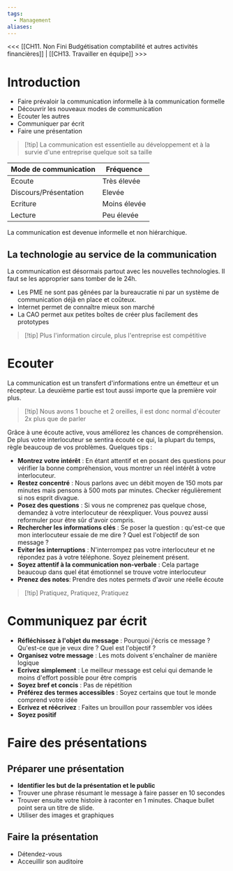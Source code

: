 ```yaml
---
tags:
  - Management
aliases:
---
```

<<< [[CH11. Non Fini Budgétisation comptabilité et autres activités financières]] | [[CH13. Travailler en équipe]] >>>

# Introduction
- Faire prévaloir la communication informelle à la communication formelle
- Découvrir les nouveaux modes de communication
- Ecouter les autres
- Communiquer par écrit
- Faire une présentation

>[!tip] La communication est essentielle au développement et à la survie d'une entreprise quelque soit sa taille


| **Mode de communication** | **Fréquence** |
| ------------------------- | ------------- |
| Ecoute                    | Très élevée   |
| Discours/Présentation     | Elevée        |
| Ecriture                  | Moins élevée  |
| Lecture                   | Peu élevée    |

La communication est devenue informelle et non hiérarchique.

## La technologie au service de la communication
La communication est désormais partout avec les nouvelles technologies. Il faut se les approprier sans tomber de le 24h.

- Les PME ne sont pas gênées par la bureaucratie ni par un système de communication déjà en place et coûteux.
- Internet permet de connaître mieux son marché
- La CAO permet aux petites boîtes de créer plus facilement des prototypes

>[!tip] Plus l'information circule, plus l'entreprise est compétitive

# Ecouter
La communication est un transfert d'informations entre un émetteur et un récepteur. La deuxième partie est tout aussi importe que la première voir plus.

>[!tip] Nous avons 1 bouche et 2 oreilles, il est donc normal d'écouter 2x plus que de parler

Grâce à une écoute active, vous améliorez les chances de compréhension. De plus votre interlocuteur se sentira écouté ce qui, la plupart du temps, règle beaucoup de vos problèmes.
Quelques tips : 
- **Montrez votre intérêt** : En étant attentif et en posant des questions pour vérifier la bonne compréhension, vous montrer un réel intérêt à votre interlocuteur.
- **Restez concentré** : Nous parlons avec un débit moyen de 150 mots par minutes mais pensons à 500 mots par minutes. Checker régulièrement si nos esprit divague.
- **Posez des questions** : Si vous ne comprenez pas quelque chose, demandez à votre interlocuteur de réexpliquer. Vous pouvez aussi reformuler pour être sûr d'avoir compris.
- **Rechercher les informations clés** : Se poser la question : qu'est-ce que mon interlocuteur essaie de me dire ? Quel est l'objectif de son message ?
- **Eviter les interruptions** : N'interrompez pas votre interlocuteur et ne répondez pas à votre téléphone. Soyez pleinement présent.
- **Soyez attentif à la communication non-verbale** : Cela partage beaucoup dans quel état émotionnel se trouve votre interlocuteur
- **Prenez des notes**: Prendre des notes permets d'avoir une réelle écoute

>[!tip] Pratiquez, Pratiquez, Pratiquez

# Communiquez par écrit
- **Réfléchissez à l'objet du message** : Pourquoi j'écris ce message ? Qu'est-ce que je veux dire ? Quel est l'objectif ?
- **Organisez votre message** : Les mots doivent s'enchaîner de manière logique
- **Ecrivez simplement** : Le meilleur message est celui qui demande le moins d'effort possible pour être compris
- **Soyez bref et concis** : Pas de répétition
- **Préférez des termes accessibles** : Soyez certains que tout le monde comprend votre idée
- **Ecrivez et réécrivez** : Faites un brouillon pour rassembler vos idées
- **Soyez positif** 

# Faire des présentations

## Préparer une présentation
- **Identifier les but de la présentation et le public**
- Trouver une phrase résumant le message à faire passer en 10 secondes
- Trouver ensuite votre histoire à raconter en 1 minutes. Chaque bullet point sera un titre de slide.
- Utiliser des images et graphiques

## Faire la présentation
- Détendez-vous
- Acceuillir son auditoire